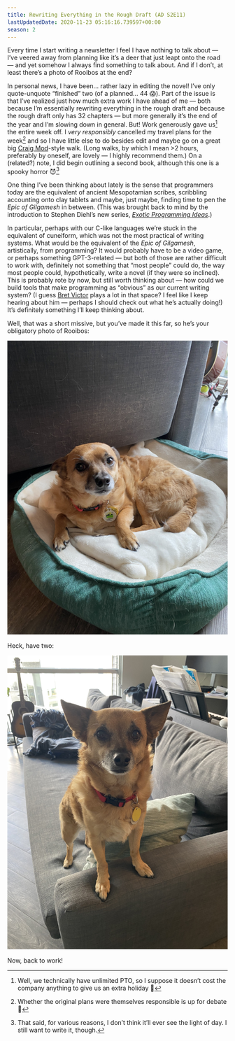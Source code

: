 ```yaml
---
title: Rewriting Everything in the Rough Draft (AD S2E11)
lastUpdatedDate: 2020-11-23 05:16:16.739597+00:00
season: 2
---
```


Every time I start writing a newsletter I feel I have nothing to talk about — I’ve veered away from planning like it’s a deer that just leapt onto the road — and yet somehow I always find something to talk about. And if I don’t, at least there’s a photo of Rooibos at the end?

In personal news, I have been… rather lazy in editing the novel! I’ve only quote-unquote “finished” two (of a planned… 44 😱). Part of the issue is that I’ve realized just how much extra work I have ahead of me — both because I’m essentially rewriting everything in the rough draft and because the rough draft only has 32 chapters — but more generally it’s the end of the year and I’m slowing down in general. But! Work generously gave us[^1] the entire week off. I *very responsibly* cancelled my travel plans for the week[^2] and so I have little else to do besides edit and maybe go on a great big [Craig Mod](https://craigmod.com/ridgeline/)-style walk. (Long walks, by which I mean \>2 hours, preferably by oneself, are lovely — I highly recommend them.) On a (related?) note, I did begin outlining a second book, although this one is a spooky horror 😈[^3]

One thing I’ve been thinking about lately is the sense that programmers today are the equivalent of ancient Mesopotamian scribes, scribbling accounting onto clay tablets and maybe, just maybe, finding time to pen the *Epic of Gilgamesh* in between. (This was brought back to mind by the introduction to Stephen Diehl’s new series, [*Exotic Programming Ideas*](https://www.stephendiehl.com/posts/exotic01.html).)

In particular, perhaps with our C-like languages we’re stuck in the equivalent of cuneiform, which was not the most practical of writing systems. What would be the equivalent of the *Epic of Gilgamesh*, artistically, from programming? It would probably have to be a video game, or perhaps something GPT-3-related — but both of those are rather difficult to work with, definitely not something that “most people” could do, the way most people could, hypothetically, write a novel (if they were so inclined). This is probably rote by now, but still worth thinking about — how could we build tools that make programming as “obvious” as our current writing system? (I guess [Bret Victor](http://worrydream.com/#) plays a lot in that space? I feel like I keep hearing about him — perhaps I should check out what he’s actually doing!) It’s definitely something I’ll keep thinking about.

Well, that was a short missive, but you’ve made it this far, so he’s your obligatory photo of Rooibos:

![Rooibos sleeping in his bed](../../assets/newsletters/rooibos_bed.jpg)

Heck, have two:

![Rooibos standing on the couch](../../assets/newsletters/rooibos_eager.jpg)

Now, back to work!

[^1]: Well, we technically have unlimited PTO, so I suppose it doesn’t cost the company anything to give us an extra holiday 🤔

[^2]: Whether the original plans were themselves responsible is up for debate 🙂

[^3]: That said, for various reasons, I don’t think it’ll ever see the light of day. I still want to write it, though.